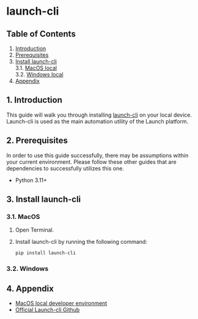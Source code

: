 # launch-cli
## **Table of Contents**
1. [Introduction](#1-introduction)
2. [Prerequisites](#2-prerequisites)
3. [Install launch-cli](#3-install-launch-cli)  
    3.1. [MacOS local](#31-macos-local)  
    3.2. [Windows local](#31-windows-local) 
4. [Appendix](#4-appendix)

## 1. **Introduction**
This guide will walk you through installing [launch-cli](https://github.com/launchbynttdata/launch-cli) on your local device. Launch-cli is used as the main automation utility of the Launch platform. 

## 2. **Prerequisites**
In order to use this guide successfully, there may be assumptions within your current environment. Please follow these other guides that are dependencies to successfully utilizes this one. 

- Python 3.11+

## 3. **Install launch-cli**
### 3.1. MacOS
1. Open Terminal.

2. Install launch-cli by running the following command:

    ```sh
    pip install launch-cli
    ```

### 3.2. Windows

## 4. **Appendix**
- [MacOS local developer environment](./../../mac/README.md)
- [Official Launch-cli Github](https://github.com/launchbynttdata/launch-cli)
